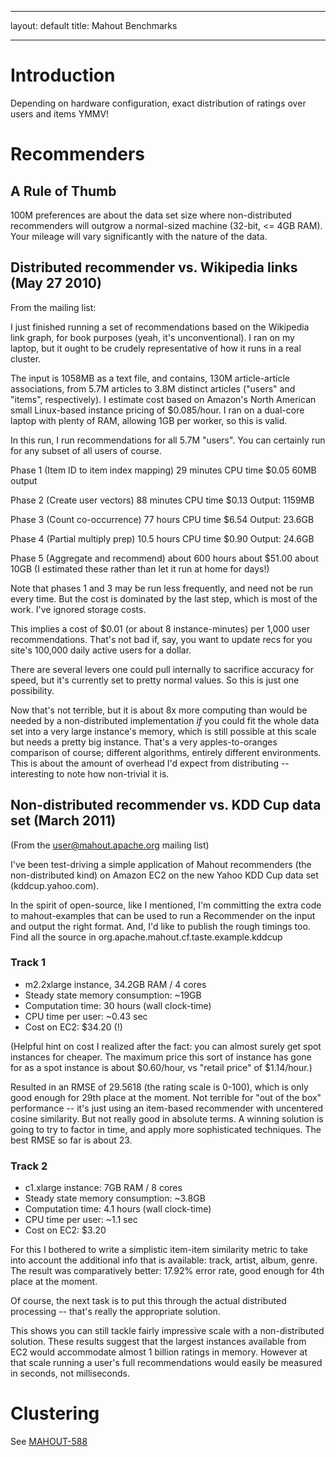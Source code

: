 <!--
 Licensed to the Apache Software Foundation (ASF) under one or more
 contributor license agreements.  See the NOTICE file distributed with
 this work for additional information regarding copyright ownership.
 The ASF licenses this file to You under the Apache License, Version 2.0
 (the "License"); you may not use this file except in compliance with
 the License.  You may obtain a copy of the License at

     http://www.apache.org/licenses/LICENSE-2.0

 Unless required by applicable law or agreed to in writing, software
 distributed under the License is distributed on an "AS IS" BASIS,
 WITHOUT WARRANTIES OR CONDITIONS OF ANY KIND, either express or implied.
 See the License for the specific language governing permissions and
 limitations under the License.
-->
---
layout: default
title: Mahout Benchmarks

    
---

<a name="MahoutBenchmarks-Introduction"></a>
# Introduction

Depending on hardware configuration, exact distribution of ratings over users and items YMMV!

<a name="MahoutBenchmarks-Recommenders"></a>
# Recommenders

<a name="MahoutBenchmarks-ARuleofThumb"></a>
## A Rule of Thumb

100M preferences are about the data set size where non-distributed
recommenders will outgrow a normal-sized machine (32-bit, <= 4GB RAM). Your
mileage will vary significantly with the nature of the data.

<a name="MahoutBenchmarks-Distributedrecommendervs.Wikipedialinks(May272010)"></a>
## Distributed recommender vs. Wikipedia links (May 27 2010)

From the mailing list:

I just finished running a set of recommendations based on the Wikipedia
link graph, for book purposes (yeah, it's unconventional). I ran on my
laptop, but it ought to be crudely representative of how it runs in a real
cluster.

The input is 1058MB as a text file, and contains, 130M article-article
associations, from 5.7M articles to 3.8M distinct articles ("users" and
"items", respectively). I estimate cost based on Amazon's North
American small Linux-based instance pricing of $0.085/hour. I ran on a
dual-core laptop with plenty of RAM, allowing 1GB per worker, so this is
valid.

In this run, I run recommendations for all 5.7M "users". You can certainly
run for any subset of all users of course.

Phase 1 (Item ID to item index mapping)
29 minutes CPU time
$0.05
60MB output

Phase 2 (Create user vectors)
88 minutes CPU time
$0.13
Output: 1159MB

Phase 3 (Count co-occurrence)
77 hours CPU time
$6.54
Output: 23.6GB

Phase 4 (Partial multiply prep)
10.5 hours CPU time
$0.90
Output: 24.6GB

Phase 5 (Aggregate and recommend)
about 600 hours
about $51.00
about 10GB
(I estimated these rather than let it run at home for days!)


Note that phases 1 and 3 may be run less frequently, and need not be run
every time. But the cost is dominated by the last step, which is most of
the work. I've ignored storage costs.

This implies a cost of $0.01 (or about 8 instance-minutes) per 1,000 user
recommendations. That's not bad if, say, you want to update recs for you
site's 100,000 daily active users for a dollar.

There are several levers one could pull internally to sacrifice accuracy
for speed, but it's currently set to pretty normal values. So this is just
one possibility.

Now that's not terrible, but it is about 8x more computing than would be
needed by a non-distributed implementation *if* you could fit the whole
data set into a very large instance's memory, which is still possible at
this scale but needs a pretty big instance. That's a very apples-to-oranges
comparison of course; different algorithms, entirely different
environments. This is about the amount of overhead I'd expect from
distributing -- interesting to note how non-trivial it is.

<a name="MahoutBenchmarks-Non-distributedrecommendervs.KDDCupdataset(March2011)"></a>
## Non-distributed recommender vs. KDD Cup data set (March 2011)

(From the user@mahout.apache.org mailing list)

I've been test-driving a simple application of Mahout recommenders (the
non-distributed kind) on Amazon EC2 on the new Yahoo KDD Cup data set
(kddcup.yahoo.com).

In the spirit of open-source, like I mentioned, I'm committing the extra
code to mahout-examples that can be used to run a Recommender on the input
and output the right format. And, I'd like to publish the rough timings
too. Find all the source in org.apache.mahout.cf.taste.example.kddcup

<a name="MahoutBenchmarks-Track1"></a>
### Track 1

* m2.2xlarge instance, 34.2GB RAM / 4 cores
* Steady state memory consumption: ~19GB
* Computation time: 30 hours (wall clock-time)
* CPU time per user: ~0.43 sec
* Cost on EC2: $34.20 (!)

(Helpful hint on cost I realized after the fact: you can almost surely get
spot instances for cheaper. The maximum price this sort of instance has
gone for as a spot instance is about $0.60/hour, vs "retail price" of
$1.14/hour.)

Resulted in an RMSE of 29.5618 (the rating scale is 0-100), which is only
good enough for 29th place at the moment. Not terrible for "out of the box"
performance -- it's just using an item-based recommender with uncentered
cosine similarity. But not really good in absolute terms. A winning
solution is going to try to factor in time, and apply more sophisticated
techniques. The best RMSE so far is about 23.

<a name="MahoutBenchmarks-Track2"></a>
### Track 2

* c1.xlarge instance: 7GB RAM / 8 cores
* Steady state memory consumption: ~3.8GB
* Computation time: 4.1 hours (wall clock-time)
* CPU time per user: ~1.1 sec
* Cost on EC2: $3.20

For this I bothered to write a simplistic item-item similarity metric to
take into account the additional info that is available: track, artist,
album, genre. The result was comparatively better: 17.92% error rate, good
enough for 4th place at the moment.

Of course, the next task is to put this through the actual distributed
processing -- that's really the appropriate solution.

This shows you can still tackle fairly impressive scale with a
non-distributed solution. These results suggest that the largest instances
available from EC2 would accommodate almost 1 billion ratings in memory.
However at that scale running a user's full recommendations would easily be
measured in seconds, not milliseconds.

<a name="MahoutBenchmarks-Clustering"></a>
# Clustering

See [MAHOUT-588](https://issues.apache.org/jira/browse/MAHOUT-588)


